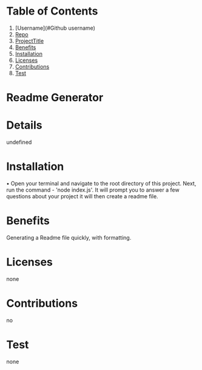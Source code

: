 # Table of Contents

1. [Username](#Github username)
2. [Repo](#Repo)
3. [ProjectTitle](#Title)
4. [Benefits](#Benefits)
5. [Installation](#Installation)
6. [Licenses](#Licenses)
7. [Contributions](#Contributions)
8. [Test](#Test)

# Readme Generator

# Details

undefined

# Installation

• Open your terminal and navigate to the root directory of this project. Next, run the command - 'node index.js'. It will prompt you to answer a few questions about your project it will then create a readme file.

# Benefits

Generating a Readme file quickly, with formatting.

# Licenses

none

# Contributions

no

# Test

none
